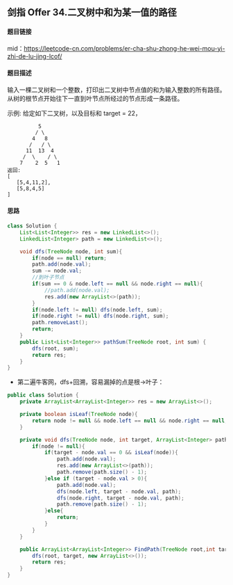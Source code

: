 ## 剑指 Offer 34.二叉树中和为某一值的路径

#### 题目链接

mid：https://leetcode-cn.com/problems/er-cha-shu-zhong-he-wei-mou-yi-zhi-de-lu-jing-lcof/

#### 题目描述

输入一棵二叉树和一个整数，打印出二叉树中节点值的和为输入整数的所有路径。从树的根节点开始往下一直到叶节点所经过的节点形成一条路径。

示例:
给定如下二叉树，以及目标和 target = 22，

              5
             / \
            4   8
           /   / \
          11  13  4
         /  \    / \
        7    2  5   1
    返回:
    [
       [5,4,11,2],
       [5,8,4,5]
    ]


#### 思路

```java
class Solution {
    List<List<Integer>> res = new LinkedList<>();
    LinkedList<Integer> path = new LinkedList<>();

    void dfs(TreeNode node, int sum){
        if(node == null) return;
        path.add(node.val);
        sum -= node.val;
        //到叶子节点
        if(sum == 0 & node.left == null && node.right == null){
            //path.add(node.val);
            res.add(new ArrayList<>(path));
        }
        if(node.left != null) dfs(node.left, sum);
        if(node.right != null) dfs(node.right, sum);
        path.removeLast();
        return;
    }
    public List<List<Integer>> pathSum(TreeNode root, int sum) {
        dfs(root, sum);
        return res;
    }
}
```

- 第二遍牛客网，dfs+回溯，容易漏掉的点是根->叶子：

```java
public class Solution {
    private ArrayList<ArrayList<Integer>> res = new ArrayList<>();

    private boolean isLeaf(TreeNode node){
        return node != null && node.left == null && node.right == null;
    }

    private void dfs(TreeNode node, int target, ArrayList<Integer> path){
        if(node != null){
            if(target - node.val == 0 && isLeaf(node)){
                path.add(node.val);
                res.add(new ArrayList<>(path));
                path.remove(path.size() - 1);
            }else if (target - node.val > 0){
                path.add(node.val);
                dfs(node.left, target - node.val, path);
                dfs(node.right, target - node.val, path);
                path.remove(path.size() - 1);
            }else{
                return;
            }
        }
    }

    public ArrayList<ArrayList<Integer>> FindPath(TreeNode root,int target) {
        dfs(root, target, new ArrayList<>());
        return res;
    }
}
```

